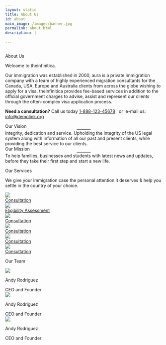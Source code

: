 ```yaml
---
layout: static
title: About Us
id: about
main_image: /images/banner.jpg
permalink: about.html
description: |
 
---
```

<div class="ui vertical stripe about_sec" >
        <div class="ui container">
            <div class="ui grid center-aligned stackable ">
                    <div class="ten wide tablet ten wide computer column sixteen wide mobile">
                        <div class="ui segment p_50 theme_bg_green white">
                                <p class="section_heading mb_20 theme_green white">About Us</p>
                                <p class="p_20 mb_30 white">Welcome to theinfinitica.</p>
                                <p class="p_16 mb_30 white">
                                        Our immigration  was established in 2000, aura is a private immigration company
                                            with a team of highly experienced migration consultants for the Canada, USA,
                                            Europe and Australia clients from across the globe wishing to apply for a visa.
                                            theinfinitica provides fee-based services in addition to the official government 
                                            charges to advise, assist and represent our clients through the often-complex visa 
                                            application process.
                                </p>
                                <p class="p_26 need_help white">
                                        <span class="moto-color5_5"><strong>Need a consultation?</strong> Call us today </span>
                                        <a data-action="call" href="tel:1234567890">1-888-123-45678</a>
                                        <span class="moto-color5_5">&nbsp; or&nbsp; e-mail us: </span>
                                        <a data-action="mail"  href="mailto:info@demolink.org">info@demolink.org</a>
                                </p>
                        </div>
                    </div>
            </div>
        </div>
    </div>
 <div class="ui vertical stripe pad_140 theme_bg_green  statistic_sec" >
    <div class="ui container">
        <div class="ui grid center-aligned stackable ">
                <div class="eight wide computer column eight wide tablet sixteen wide mobile center aligned">
                        <div class="ui statistic ">
                            <div class="value white">
                                Our Vision
                            </div>
                            <div class="mb_20 mt_20">
                                    <hr class="moto-widget-divider-line" style="max-width:100%;width:45px; margin:0 auto; border:2px solid #fff;">
                            </div>
                            <div class="text_center white p_16">
                                   Integrity, dedication and service. Upholding the integrity of the US legal system along with information of all our past and present clients, while providing the best service to our clients.
                            </div>
                        </div>
                </div>
                <div class="eight wide computer column eight wide tablet sixteen wide mobile center aligned">
                        <div class="ui statistic ">
                            <div class="value white">
                                 Our Mission
                            </div>
                            <div class="mb_20 mt_20">
                                    <hr class="moto-widget-divider-line" style="max-width:100%;width:45px; margin:0 auto; border:2px solid #fff;">
                            </div>
                            <div class="text_center white p_16">
                                    To help families, businesses and students with latest news and updates, before they take their first step and start a new life.
                            </div>
                        </div>
                </div>
        </div>
    </div>
</div>
<div class="ui vertical stripe pad_140 our_services" >
    <div class="ui container">
        <div class="ui grid center-aligned stackable">
                <div class="sixteen wide tablet four wide computer column sixteen wide mobile">
                            <p class="section_heading mb_30 theme_green">Our Services</p>
                            <p class="p_16 mb_30">We give your immigration case the personal attention it deserves & help you settle in the country of your choice.
                                </p>
                </div>
                <div class="sixteen wide tablet sixteen wide mobile twelve wide computer column">
                    <div class="ui grid three column row stackable column">
                        <div class="column">
                                <div class="ui image fluid">
                                        <img src="images/services1.jpg">
                                </div>
                                <a href="services.html" class="button_style2 theme_bg_yellow">Consultation</a>
                        </div>
                        <div class="column">
                                <div class="ui image fluid">
                                        <img src="images/services2.jpg">
                                </div>
                                <a href="services.html" class="button_style2 theme_bg_yellow">Eligibility Assessment</a>
                        </div>
                        <div class="column">
                                <div class="ui image fluid">
                                        <img src="images/services3.jpg">
                                </div>
                                <a href="services.html" class="button_style2 theme_bg_yellow">Consultation</a>
                        </div>
                        <div class="column">
                                <div class="ui image fluid">
                                        <img src="images/services4.jpg">
                                </div>
                                <a href="services.html" class="button_style2 theme_bg_yellow">Consultation</a>
                        </div>
                        <div class="column">
                                <div class="ui image fluid">
                                        <img src="images/services5.jpg">
                                </div>
                                <a href="services.html" class="button_style2 theme_bg_yellow">Consultation</a>
                        </div>
                        <div class="column">
                                <div class="ui image fluid">
                                        <img src="images/services6.jpg">
                                </div>
                                <a href="services.html" class="button_style2 theme_bg_yellow">Consultation</a>
                        </div>
                    </div>
                </div>
        </div>
    </div>
</div>
<div class="ui vertical stripe pad_140 client_say gray_bg" >
        <div class="ui container">
                <p class="section_heading mb_40 theme_green text_center">Our Team</p>
                <div class="ui grid three column row stackable centered aligned">
                    <div class="column">
                        <div class="ui link">
                            <div class=" m-0-auto">
                                <div class="mb_20">
                                    <img class="ui centered image" src="images/about-team1.jpg">
                                </div>
                                <div class="text_center mt_20 wrap-div">
                                    <div class="p_20 mb_20"><p class="theme_green" href="#">Andy Rodriguez</p></div>
                                    <div class="p_16 mb_20">
                                            CEO and Founder
                                    </div>
                                </div>
                            </div>
                        </div>
                    </div>
                    <div class="column">
                        <div class="ui link">
                            <div class=" m-0-auto">
                                <div class="mb_20">
                                    <img class="ui centered image" src="images/about-team2.jpg">
                                </div>
                                <div class="text_center mt_20 wrap-div">
                                    <div class="p_20 mb_20"><p class="theme_green" href="#">Andy Rodriguez</p></div>
                                    <div class="p_16 mb_20">
                                            CEO and Founder
                                    </div>
                                </div>
                            </div>
                        </div>
                    </div>
                    <div class="column">
                        <div class="ui link">
                            <div class=" m-0-auto">
                                <div class="mb_20">
                                    <img class="ui centered image" src="images/about-team3.jpg">
                                </div>
                                <div class="text_center mt_20 wrap-div">
                                    <div class="p_20 mb_20"><p class="theme_green" href="#">Andy Rodriguez</p></div>
                                    <div class="p_16 mb_20">
                                            CEO and Founder
                                    </div>
                                </div>
                            </div>
                        </div>
                    </div>
                </div>
        </div>
</div>
